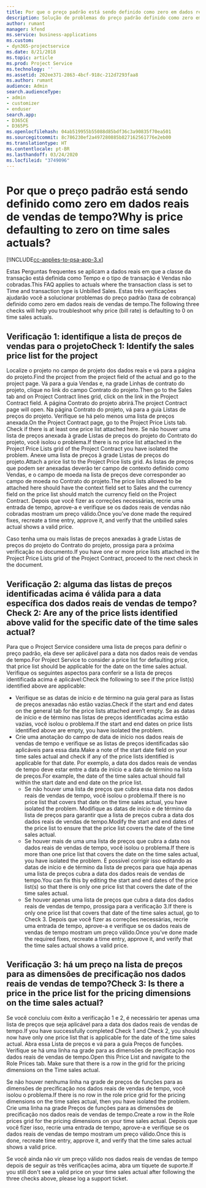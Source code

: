 ```yaml
---
title: Por que o preço padrão está sendo definido como zero em dados reais de vendas de tempo?
description: Solução de problemas do preço padrão definido como zero em dados reais de vendas de tempo.
author: rumant
manager: kfend
ms.service: business-applications
ms.custom:
- dyn365-projectservice
ms.date: 8/21/2018
ms.topic: article
ms.prod: Project Service
ms.technology: ''
ms.assetid: 202ee371-2863-4bcf-918c-212d7293faa8
ms.author: rumant
audience: Admin
search.audienceType:
- admin
- customizer
- enduser
search.app:
- D365CE
- D365PS
ms.openlocfilehash: 04ab519955b55088d85bdf36c3a90835f70ea501
ms.sourcegitcommit: 8c786230ef2a497280885b827162561776e2eb00
ms.translationtype: HT
ms.contentlocale: pt-BR
ms.lasthandoff: 03/24/2020
ms.locfileid: "3749096"
---
```

# <a name="why-is-price-defaulting-to-zero-on-time-sales-actuals"></a><span data-ttu-id="deefa-103">Por que o preço padrão está sendo definido como zero em dados reais de vendas de tempo?</span><span class="sxs-lookup"><span data-stu-id="deefa-103">Why is price defaulting to zero on time sales actuals?</span></span>

[!INCLUDE[cc-applies-to-psa-app-3.x](../includes/cc-applies-to-psa-app-3x.md)]

<span data-ttu-id="deefa-104">Estas Perguntas frequentes se aplicam a dados reais em que a classe da transação está definida como Tempo e o tipo de transação é Vendas não cobradas.</span><span class="sxs-lookup"><span data-stu-id="deefa-104">This FAQ applies to actuals where the transaction class is set to Time and transaction type is Unbilled Sales.</span></span> <span data-ttu-id="deefa-105">Estas três verificações ajudarão você a solucionar problemas do preço padrão (taxa de cobrança) definido como zero em dados reais de vendas de tempo.</span><span class="sxs-lookup"><span data-stu-id="deefa-105">The following three checks will help you troubleshoot why price (bill rate) is defaulting to 0 on time sales actuals.</span></span>

## <a name="check-1-identify-the-sales-price-list-for-the-project"></a><span data-ttu-id="deefa-106">Verificação 1: identifique a lista de preços de vendas para o projeto</span><span class="sxs-lookup"><span data-stu-id="deefa-106">Check 1: Identify the sales price list for the project</span></span>

<span data-ttu-id="deefa-107">Localize o projeto no campo de projeto dos dados reais e vá para a página do projeto.</span><span class="sxs-lookup"><span data-stu-id="deefa-107">Find the project from the project field of the actual and go to the project page.</span></span> <span data-ttu-id="deefa-108">Vá para a guia Vendas e, na grade Linhas de contrato do projeto, clique no link do campo Contrato do projeto.</span><span class="sxs-lookup"><span data-stu-id="deefa-108">Then go to the Sales tab and on Project Contract lines grid, click on the link in the Project Contract field.</span></span> <span data-ttu-id="deefa-109">A página Contrato do projeto abrirá.</span><span class="sxs-lookup"><span data-stu-id="deefa-109">The project Contract page will open.</span></span> <span data-ttu-id="deefa-110">Na página Contrato do projeto, vá para a guia Listas de preços do projeto. Verifique se há pelo menos uma lista de preços anexada.</span><span class="sxs-lookup"><span data-stu-id="deefa-110">On the Project Contract page, go to the Project Price Lists tab. Check if there is at least one price list attached here.</span></span> <span data-ttu-id="deefa-111">Se não houver uma lista de preços anexada à grade Listas de preços do projeto do Contrato do projeto, você isolou o problema.</span><span class="sxs-lookup"><span data-stu-id="deefa-111">If there is no price list attached in the Project Price Lists grid of the Project Contract you have isolated the problem.</span></span> <span data-ttu-id="deefa-112">Anexe uma lista de preços à grade Listas de preços do projeto.</span><span class="sxs-lookup"><span data-stu-id="deefa-112">Attach a price list to the Project Price lists grid.</span></span> <span data-ttu-id="deefa-113">As listas de preços que podem ser anexadas deverão ter campo de contexto definido como Vendas, e o campo de moeda na lista de preços deve corresponder ao campo de moeda no Contrato do projeto.</span><span class="sxs-lookup"><span data-stu-id="deefa-113">The price lists allowed to be attached here should have the context field set to Sales and the currency field on the price list should match the currency field on the Project Contract.</span></span> <span data-ttu-id="deefa-114">Depois que você fizer as correções necessárias, recrie uma entrada de tempo, aprove-a e verifique se os dados reais de vendas não cobradas mostram um preço válido.</span><span class="sxs-lookup"><span data-stu-id="deefa-114">Once you’ve done made the required fixes, recreate a time entry, approve it, and verify that the unbilled sales actual shows a valid price.</span></span> 

<span data-ttu-id="deefa-115">Caso tenha uma ou mais listas de preços anexadas à grade Listas de preços do projeto do Contrato do projeto, prossiga para a próxima verificação no documento.</span><span class="sxs-lookup"><span data-stu-id="deefa-115">If you have one or more price lists attached in the Project Price Lists grid of the Project Contract, proceed to the next check in the document.</span></span>

## <a name="check-2-are-any-of-the-price-lists-identified-above-valid-for-the-specific-date-of-the-time-sales-actual"></a><span data-ttu-id="deefa-116">Verificação 2: alguma das listas de preços identificadas acima é válida para a data específica dos dados reais de vendas de tempo?</span><span class="sxs-lookup"><span data-stu-id="deefa-116">Check 2: Are any of the price lists identified above valid for the specific date of the time sales actual?</span></span>

<span data-ttu-id="deefa-117">Para que o Project Service considere uma lista de preços para definir o preço padrão, ela deve ser aplicável para a data nos dados reais de vendas de tempo.</span><span class="sxs-lookup"><span data-stu-id="deefa-117">For Project Service to consider a price list for defaulting price, that price list should be applicable for the date on the time sales actual.</span></span> <span data-ttu-id="deefa-118">Verifique os seguintes aspectos para conferir se a lista de preços identificada acima é aplicável:</span><span class="sxs-lookup"><span data-stu-id="deefa-118">Check the following to see if the price list(s) identified above are applicable:</span></span>
- <span data-ttu-id="deefa-119">Verifique se as datas de início e de término na guia geral para as listas de preços anexadas não estão vazias.</span><span class="sxs-lookup"><span data-stu-id="deefa-119">Check if the start and end dates on the general tab for the price lists attached aren’t empty.</span></span> <span data-ttu-id="deefa-120">Se as datas de início e de término nas listas de preços identificadas acima estão vazias, você isolou o problema.</span><span class="sxs-lookup"><span data-stu-id="deefa-120">If the start and end dates on price lists identified above are empty, you have isolated the problem.</span></span> 
- <span data-ttu-id="deefa-121">Crie uma anotação do campo de data de início nos dados reais de vendas de tempo e verifique se as listas de preços identificadas são aplicáveis para essa data.</span><span class="sxs-lookup"><span data-stu-id="deefa-121">Make a note of the start date field on your time sales actual and check if any of the price lists identified is applicable for that date.</span></span> <span data-ttu-id="deefa-122">Por exemplo, a data dos dados reais de vendas de tempo deve estar entre a data de início e a data de término na lista de preços.</span><span class="sxs-lookup"><span data-stu-id="deefa-122">For example, the date of the time sales actual should fall within the start date and end date on the price list.</span></span> 
    - <span data-ttu-id="deefa-123">Se não houver uma lista de preços que cubra essa data nos dados reais de vendas de tempo, você isolou o problema.</span><span class="sxs-lookup"><span data-stu-id="deefa-123">If there is no price list that covers that date on the time sales actual, you have isolated the problem.</span></span> <span data-ttu-id="deefa-124">Modifique as datas de início e de término da lista de preços para garantir que a lista de preços cubra a data dos dados reais de vendas de tempo.</span><span class="sxs-lookup"><span data-stu-id="deefa-124">Modify the start and end dates of the price list to ensure that the price list covers the date of the time sales actual.</span></span> 
    - <span data-ttu-id="deefa-125">Se houver mais de uma uma lista de preços que cubra a data nos dados reais de vendas de tempo, você isolou o problema.</span><span class="sxs-lookup"><span data-stu-id="deefa-125">If there is more than one price list that covers the date on the time sales actual, you have isolated the problem.</span></span> <span data-ttu-id="deefa-126">É possível corrigir isso editando as datas de início e de término da lista de preços para que haja apenas uma lista de preços cubra a data dos dados reais de vendas de tempo.</span><span class="sxs-lookup"><span data-stu-id="deefa-126">You can fix this by editing the start and end dates of the price list(s) so that there is only one price list that covers the date of the time sales actual.</span></span> 
    - <span data-ttu-id="deefa-127">Se houver apenas uma lista de preços que cubra a data dos dados reais de vendas de tempo, prossiga para a verificação 3.</span><span class="sxs-lookup"><span data-stu-id="deefa-127">If there is only one price list that covers that date of the time sales actual, go to Check 3.</span></span>
<span data-ttu-id="deefa-128">Depois que você fizer as correções necessárias, recrie uma entrada de tempo, aprove-a e verifique se os dados reais de vendas de tempo mostram um preço válido.</span><span class="sxs-lookup"><span data-stu-id="deefa-128">Once you’ve done made the required fixes, recreate a time entry, approve it, and verify that the time sales actual shows a valid price.</span></span>

## <a name="check-3-is-there-a-price-in-the-price-list-for-the-pricing-dimensions-on-the-time-sales-actual"></a><span data-ttu-id="deefa-129">Verificação 3: há um preço na lista de preços para as dimensões de precificação nos dados reais de vendas de tempo?</span><span class="sxs-lookup"><span data-stu-id="deefa-129">Check 3: Is there a price in the price list for the pricing dimensions on the time sales actual?</span></span>

<span data-ttu-id="deefa-130">Se você concluiu com êxito a verificação 1 e 2, é necessário ter apenas uma lista de preços que seja aplicável para a data dos dados reais de vendas de tempo.</span><span class="sxs-lookup"><span data-stu-id="deefa-130">If you have successfully completed Check 1 and Check 2, you should now have only one price list that is applicable for the date of the time sales actual.</span></span> <span data-ttu-id="deefa-131">Abra essa Lista de preços e vá para a guia Preços de funções. Verifique se há uma linha na grade para as dimensões de precificação nos dados reais de vendas de tempo.</span><span class="sxs-lookup"><span data-stu-id="deefa-131">Open this Price List and navigate to the Role Prices tab. Make sure that there is a row in the grid for the pricing dimensions on the Time sales actual.</span></span>

<span data-ttu-id="deefa-132">Se não houver nenhuma linha na grade de preços de funções para as dimensões de precificação nos dados reais de vendas de tempo, você isolou o problema.</span><span class="sxs-lookup"><span data-stu-id="deefa-132">If there is no row in the role price grid for the pricing dimensions on the time sales actual, then you have isolated the problem.</span></span> <span data-ttu-id="deefa-133">Crie uma linha na grade Preços de funções para as dimensões de precificação nos dados reais de vendas de tempo.</span><span class="sxs-lookup"><span data-stu-id="deefa-133">Create a row in the Role prices grid for the pricing dimensions on your time sales actual.</span></span> <span data-ttu-id="deefa-134">Depois que você fizer isso, recrie uma entrada de tempo, aprove-a e verifique se os dados reais de vendas de tempo mostram um preço válido.</span><span class="sxs-lookup"><span data-stu-id="deefa-134">Once this is done, recreate time entry, approve it, and verify that the time sales actual shows a valid price.</span></span>

<span data-ttu-id="deefa-135">Se você ainda não vir um preço válido nos dados reais de vendas de tempo depois de seguir as três verificações acima, abra um tíquete de suporte.</span><span class="sxs-lookup"><span data-stu-id="deefa-135">If you still don't see a valid price on your time sales actual after following the three checks above, please log a support ticket.</span></span> 

